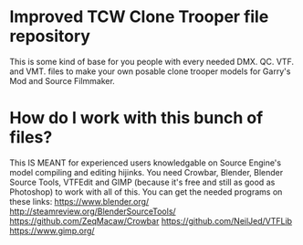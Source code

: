 # Improved TCW Clone Trooper file repository
This is some kind of base for you people with every needed DMX. QC. VTF. and VMT. files to make your own posable clone trooper models for Garry's Mod and Source Filmmaker.

# How do I work with this bunch of files?
This IS MEANT for experienced users knowledgable on Source Engine's model compiling and editing hijinks. You need Crowbar, Blender, Blender Source Tools, VTFEdit and GIMP (because it's free and still as good as Photoshop) to work with all of this. You can get the needed programs on these links: https://www.blender.org/ http://steamreview.org/BlenderSourceTools/ https://github.com/ZeqMacaw/Crowbar https://github.com/NeilJed/VTFLib https://www.gimp.org/
